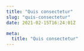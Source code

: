 ```yaml
---
title: "Quis consectetur"
slug: "quis-consectetur"
date: 2021-02-15T16:24:01Z

meta:
  title: "Quis consectetur"
---
```


